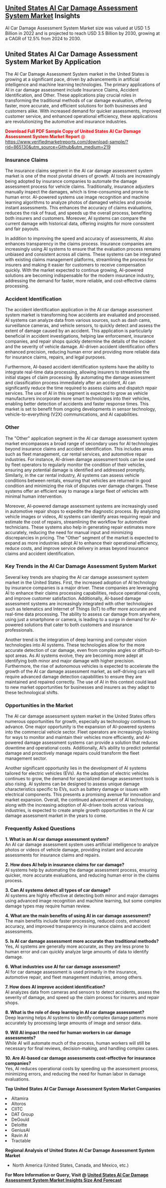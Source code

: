 <h2><a href="https://www.verifiedmarketreports.com/download-sample/?rid=865130&amp;utm_source=Github&amp;utm_medium=219" target="_blank">United States AI Car Damage Assessment System Market</a> Insights</h2><p>AI Car Damage Assessment System Market size was valued at USD 1.5 Billion in 2022 and is projected to reach USD 3.5 Billion by 2030, growing at a CAGR of 12.5% from 2024 to 2030.</p><p><h2>United States AI Car Damage Assessment System Market By Application</h2> <p>The AI Car Damage Assessment System market in the United States is growing at a significant pace, driven by advancements in artificial intelligence and machine learning technologies. The primary applications of AI in car damage assessment include Insurance Claims, Accident Identification, and Other. These applications play crucial roles in transforming the traditional methods of car damage evaluation, offering faster, more accurate, and efficient solutions for both businesses and customers alike. With increased demand for quicker assessments, improved customer service, and enhanced operational efficiency, these applications are revolutionizing the automotive and insurance industries. <p><span class=""><span style="color: #ff0000;"><strong>Download Full PDF Sample Copy of United States AI Car Damage Assessment System Market Report</strong> @ </span><a href="https://www.verifiedmarketreports.com/download-sample/?rid=865130&amp;utm_source=Github&amp;utm_medium=219" target="_blank">https://www.verifiedmarketreports.com/download-sample/?rid=865130&amp;utm_source=Github&amp;utm_medium=219</a></span></p></p> <h3>Insurance Claims</h3> <p>The insurance claims segment in the AI car damage assessment system market is one of the most pivotal drivers of growth. AI tools are increasingly being adopted by insurance companies to automate the damage assessment process for vehicle claims. Traditionally, insurance adjusters manually inspect the damages, which is time-consuming and prone to human error. AI-powered systems use image recognition and machine learning algorithms to analyze photos of damaged vehicles and provide instant assessments. This enhances the accuracy of claims evaluations, reduces the risk of fraud, and speeds up the overall process, benefiting both insurers and customers. Moreover, AI systems can compare the current damage with historical data, offering insights for more consistent and fair payouts.</p> <p>In addition to improving the speed and accuracy of assessments, AI also enhances transparency in the claims process. Insurance companies are increasingly using AI systems to ensure that the evaluation process remains unbiased and consistent across all claims. These systems can be integrated with existing claims management platforms, streamlining the process for insurers and making it easier for customers to receive compensation quickly. With the market expected to continue growing, AI-powered solutions are becoming indispensable for the modern insurance industry, addressing the demand for faster, more reliable, and cost-effective claims processing.</p> <h3>Accident Identification</h3> <p>The accident identification application in the AI car damage assessment system market is transforming how accidents are evaluated and processed. AI systems can analyze data from various sources, such as dash cams, surveillance cameras, and vehicle sensors, to quickly detect and assess the extent of damage caused by an accident. This application is particularly beneficial in accident investigations, helping law enforcement, insurance companies, and repair shops quickly determine the details of the incident and the severity of vehicle damage. AI-driven accident identification offers enhanced precision, reducing human error and providing more reliable data for insurance claims, repairs, and legal purposes.</p> <p>Furthermore, AI-based accident identification systems have the ability to integrate real-time data processing, allowing insurers to streamline the initial stages of claim processing. By automating the damage assessment and classification process immediately after an accident, AI can significantly reduce the time required to assess claims and dispatch repair services. The use of AI in this segment is expected to grow as vehicle manufacturers incorporate more smart technologies into their vehicles, enabling better detection of accidents and faster response times. This market is set to benefit from ongoing developments in sensor technology, vehicle-to-everything (V2X) communications, and AI capabilities.</p> <h3>Other</h3> <p>The "Other" application segment in the AI car damage assessment system market encompasses a broad range of secondary uses for AI technologies beyond insurance claims and accident identification. This includes areas such as fleet management, car rental services, and automotive repair industries. For instance, AI-driven damage assessment tools can be used by fleet operators to regularly monitor the condition of their vehicles, ensuring any potential damage is identified and addressed promptly. Similarly, in the car rental industry, AI systems can assess vehicle conditions between rentals, ensuring that vehicles are returned in good condition and minimizing the risk of disputes over damage charges. These systems offer an efficient way to manage a large fleet of vehicles with minimal human intervention.</p> <p>Moreover, AI-powered damage assessment systems are increasingly used in automotive repair shops to expedite the diagnostic process. By analyzing vehicle images or videos, AI systems can identify areas requiring repair and estimate the cost of repairs, streamlining the workflow for automotive technicians. These systems also help in generating repair estimates more accurately, reducing the need for manual input and minimizing discrepancies in pricing. The "Other" segment of the market is expected to expand as more industries adopt AI to enhance their operational efficiency, reduce costs, and improve service delivery in areas beyond insurance claims and accident identification.</p> <h3>Key Trends in the AI Car Damage Assessment System Market</h3> <p>Several key trends are shaping the AI car damage assessment system market in the United States. First, the increased adoption of AI technology by insurance companies is a major driver. These companies are leveraging AI to enhance their claims processing capabilities, reduce operational costs, and improve customer satisfaction. Additionally, AI-based damage assessment systems are increasingly integrated with other technologies such as telematics and Internet of Things (IoT) to offer more accurate and real-time data processing. The ability to assess car damage from anywhere, using just a smartphone or camera, is leading to a surge in demand for AI-powered solutions that cater to both customers and insurance professionals.</p> <p>Another trend is the integration of deep learning and computer vision technologies into AI systems. These technologies allow for the more accurate detection of car damage, even from complex angles or difficult-to-spot areas. As AI systems evolve, they are becoming more adept at identifying both minor and major damage with higher precision. Furthermore, the rise of autonomous vehicles is expected to accelerate the growth of the AI car damage assessment market, as self-driving cars will require advanced damage detection capabilities to ensure they are maintained and repaired correctly. The use of AI in this context could lead to new market opportunities for businesses and insurers as they adapt to these technological shifts.</p> <h3>Opportunities in the Market</h3> <p>The AI car damage assessment system market in the United States offers numerous opportunities for growth, especially as technology continues to advance. One major opportunity is the expansion of AI-powered systems into the commercial vehicle sector. Fleet operators are increasingly looking for ways to monitor and maintain their vehicles more efficiently, and AI-powered damage assessment systems can provide a solution that reduces downtime and operational costs. Additionally, AI’s ability to predict potential damage and proactively manage repairs could transform the fleet management sector.</p> <p>Another significant opportunity lies in the development of AI systems tailored for electric vehicles (EVs). As the adoption of electric vehicles continues to grow, the demand for specialized damage assessment tools is also rising. AI systems can be designed to assess unique damage characteristics specific to EVs, such as battery damage or issues with electrical components. This presents a promising avenue for innovation and market expansion. Overall, the continued advancement of AI technology, along with the increasing adoption of AI-driven tools across various industries, is expected to create ample growth opportunities in the AI car damage assessment market in the years to come.</p> <h3>Frequently Asked Questions</h3> <p><strong>1. What is an AI car damage assessment system?</strong><br> An AI car damage assessment system uses artificial intelligence to analyze photos or videos of vehicle damage, providing instant and accurate assessments for insurance claims and repairs.</p> <p><strong>2. How does AI help in insurance claims for car damage?</strong><br> AI systems help by automating the damage assessment process, ensuring quicker, more accurate evaluations, and reducing human error in the claims process.</p> <p><strong>3. Can AI systems detect all types of car damage?</strong><br> AI systems are highly effective at detecting both minor and major damages using advanced image recognition and machine learning, but some complex damage types may require human review.</p> <p><strong>4. What are the main benefits of using AI in car damage assessment?</strong><br> The main benefits include faster processing, reduced costs, enhanced accuracy, and improved transparency in insurance claims and accident assessments.</p> <p><strong>5. Is AI car damage assessment more accurate than traditional methods?</strong><br> Yes, AI systems are generally more accurate, as they are less prone to human error and can quickly analyze large amounts of data to identify damage.</p> <p><strong>6. What industries use AI for car damage assessment?</strong><br> AI for car damage assessment is used primarily in the insurance, automotive repair, and fleet management industries, among others.</p> <p><strong>7. How does AI improve accident identification?</strong><br> AI analyzes data from cameras and sensors to detect accidents, assess the severity of damage, and speed up the claim process for insurers and repair shops.</p> <p><strong>8. What is the role of deep learning in AI car damage assessment?</strong><br> Deep learning helps AI systems to identify complex damage patterns more accurately by processing large amounts of image and sensor data.</p> <p><strong>9. Will AI impact the need for human workers in car damage assessments?</strong><br> While AI will automate much of the process, human workers will still be necessary for final reviews, decision-making, and handling complex cases.</p> <p><strong>10. Are AI-based car damage assessments cost-effective for insurance companies?</strong><br> Yes, AI reduces operational costs by speeding up the assessment process, minimizing errors, and reducing the need for human labor in damage evaluations.</p> </p><p><strong>Top United States AI Car Damage Assessment System Market Companies</strong></p><div data-test-id=""><p><li>Altamira</li><li> Altoros</li><li> CIITC</li><li> DAT Group</li><li> DeGould</li><li> Deloitte</li><li> GeniusAI</li><li> Ravin AI</li><li> Tractable</li></p><div><strong>Regional Analysis of&nbsp;United States AI Car Damage Assessment System Market</strong></div><ul><li dir="ltr"><p dir="ltr">North America&nbsp;(United States, Canada, and Mexico, etc.)</p></li></ul><p><strong>For More Information or Query, Visit @&nbsp;</strong><strong><a href="https://www.verifiedmarketreports.com/product/ai-car-damage-assessment-system-market/?utm_source=Github&amp;utm_medium=219" target="_blank">United States AI Car Damage Assessment System Market Insights Size And Forecast</a></strong></p></div>
